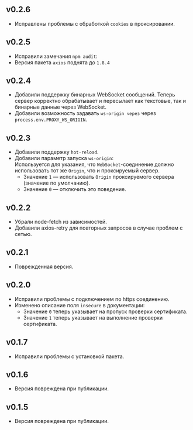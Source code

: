 ## v0.2.6

- Исправлены проблемы с обработкой `cookies` в проксировании.

## v0.2.5

- Исправили замечания `npm audit`:
- Версия пакета `axios` поднята до `1.8.4`

## v0.2.4

- Добавили поддержку бинарных WebSocket сообщений. Теперь сервер корректно обрабатывает и пересылает как текстовые, так и бинарные данные через WebSocket.
- Добавили возможность задавать `ws-origin через` через `process.env.PROXY_WS_ORIGIN`.

## v0.2.3

- Добавили поддержку `hot-reload`.
- Добавили параметр запуска `ws-origin`:  
  Используется для указания, что `WebSocket`-соединение должно использовать тот же `Origin`, что и проксируемый сервер.
  - Значение `1` — использовать `Origin` проксируемого сервера (значение по умолчанию).
  - Значение `0` — отключить это поведение.

## v0.2.2

- Убрали node-fetch из зависимостей.
- Добавили axios-retry для повторных запросов в случае проблем с сетью.

## v0.2.1

- Поврежденная версия.

## v0.2.0

- Исправили проблемы с подключением по https соединению.
- Изменено описание поля `insecure` в документации:
  - Значение `0` теперь указывает на пропуск проверки сертификата.
  - Значение `1` теперь указывает на выполнение проверки сертификата.

## v0.1.7

- Исправили проблемы с установкой пакета.

## v0.1.6

- Версия повреждена при публикации.

## v0.1.5

- Версия повреждена при публикации.
